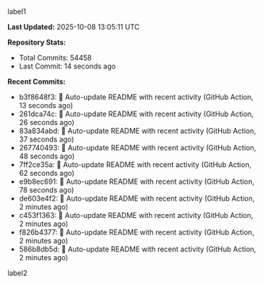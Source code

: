 
label1 
<!-- ACTIVITY_START -->
**Last Updated:** 2025-10-08 13:05:11 UTC

**Repository Stats:**
- Total Commits: 54458
- Last Commit: 14 seconds ago

**Recent Commits:**
- b3f8648f3: 🤖 Auto-update README with recent activity (GitHub Action, 13 seconds ago)
- 261dca74c: 🤖 Auto-update README with recent activity (GitHub Action, 26 seconds ago)
- 83a834abd: 🤖 Auto-update README with recent activity (GitHub Action, 37 seconds ago)
- 267740493: 🤖 Auto-update README with recent activity (GitHub Action, 48 seconds ago)
- 7ff2ce35a: 🤖 Auto-update README with recent activity (GitHub Action, 62 seconds ago)
- e9b8ec691: 🤖 Auto-update README with recent activity (GitHub Action, 78 seconds ago)
- de603e4f2: 🤖 Auto-update README with recent activity (GitHub Action, 2 minutes ago)
- c453f1363: 🤖 Auto-update README with recent activity (GitHub Action, 2 minutes ago)
- f826b4377: 🤖 Auto-update README with recent activity (GitHub Action, 2 minutes ago)
- 586b8db5d: 🤖 Auto-update README with recent activity (GitHub Action, 2 minutes ago)
<!-- ACTIVITY_END -->

label2
